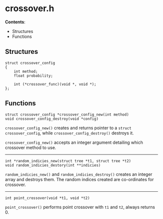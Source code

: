 # crossover.h

**Contents**:
- Structures
- Functions


## Structures

    struct crossover_config
    {
        int method;
        float probability;

        int (*crossover_func)(void *, void *);
    };


## Functions

    struct crossover_config *crossover_config_new(int method)
    void crossover_config_destroy(void *config)

`crossover_config_new()` creates and returns pointer to a `struct
crossover_config`, while `crossover_config_destroy()` destroys it.

`crossover_config_new()` accepts an integer argument detailing which crossover
method to use.


---

    int *random_indicies_new(struct tree *t1, struct tree *t2)
    void random_indicies_destory(int **indicies)

`random_indicies_new()` and `random_indicies_destroy()` creates an integer
array and destroys them. The random indices created are co-ordinates for
crossover.


---

    int point_crossover(void *t1, void *t2)

`point_crossover()` performs point crossover with `t1` and `t2`, always
returns 0.
